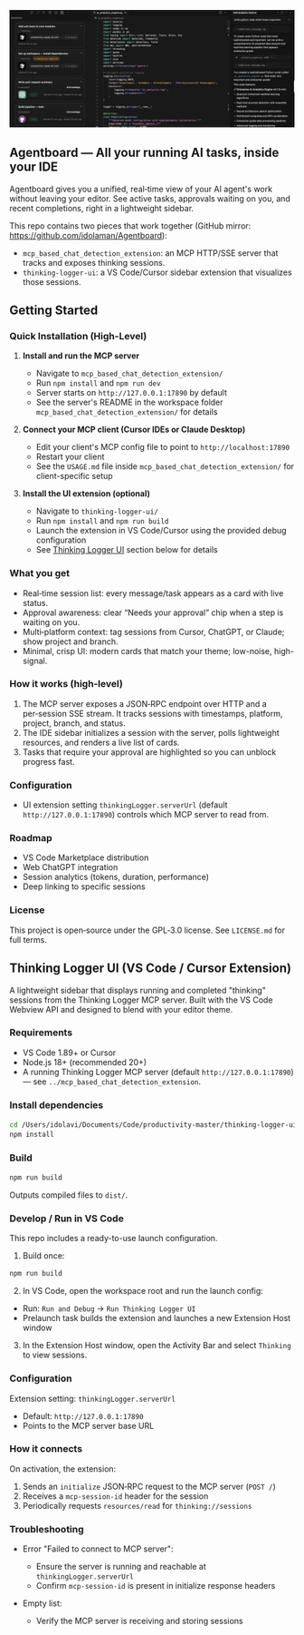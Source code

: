 ![Agentboard sessions sidebar showing running tasks, approvals, and completions](media/screenshot.jpg)

## Agentboard — All your running AI tasks, inside your IDE

Agentboard gives you a unified, real‑time view of your AI agent's work without leaving your editor. See active tasks, approvals waiting on you, and recent completions, right in a lightweight sidebar.

This repo contains two pieces that work together (GitHub mirror: https://github.com/idolaman/Agentboard):

- `mcp_based_chat_detection_extension`: an MCP HTTP/SSE server that tracks and exposes thinking sessions.
- `thinking-logger-ui`: a VS Code/Cursor sidebar extension that visualizes those sessions.

## Getting Started

### Quick Installation (High-Level)

1. **Install and run the MCP server**
   - Navigate to `mcp_based_chat_detection_extension/`
   - Run `npm install` and `npm run dev`
   - Server starts on `http://127.0.0.1:17890` by default
   - See the server's README in the workspace folder `mcp_based_chat_detection_extension/` for details

2. **Connect your MCP client (Cursor IDEs or Claude Desktop)**
   - Edit your client's MCP config file to point to `http://localhost:17890`
   - Restart your client
   - See the `USAGE.md` file inside `mcp_based_chat_detection_extension/` for client-specific setup

3. **Install the UI extension (optional)**
   - Navigate to `thinking-logger-ui/`
   - Run `npm install` and `npm run build`
   - Launch the extension in VS Code/Cursor using the provided debug configuration
   - See [Thinking Logger UI](#thinking-logger-ui-vs-code--cursor-extension) section below for details

### What you get

- Real‑time session list: every message/task appears as a card with live status.
- Approval awareness: clear “Needs your approval” chip when a step is waiting on you.
- Multi‑platform context: tag sessions from Cursor, ChatGPT, or Claude; show project and branch.
- Minimal, crisp UI: modern cards that match your theme; low-noise, high-signal.

### How it works (high‑level)

1) The MCP server exposes a JSON‑RPC endpoint over HTTP and a per‑session SSE stream. It tracks sessions with timestamps, platform, project, branch, and status.
2) The IDE sidebar initializes a session with the server, polls lightweight resources, and renders a live list of cards.
3) Tasks that require your approval are highlighted so you can unblock progress fast.

### Configuration

- UI extension setting `thinkingLogger.serverUrl` (default `http://127.0.0.1:17890`) controls which MCP server to read from.

### Roadmap

- VS Code Marketplace distribution
- Web ChatGPT integration
- Session analytics (tokens, duration, performance)
- Deep linking to specific sessions

### License

This project is open‑source under the GPL‑3.0 license. See `LICENSE.md` for full terms.

## Thinking Logger UI (VS Code / Cursor Extension)

A lightweight sidebar that displays running and completed "thinking" sessions from the Thinking Logger MCP server. Built with the VS Code Webview API and designed to blend with your editor theme.

### Requirements

- VS Code 1.89+ or Cursor
- Node.js 18+ (recommended 20+)
- A running Thinking Logger MCP server (default `http://127.0.0.1:17890`) — see `../mcp_based_chat_detection_extension`.

### Install dependencies

```bash
cd /Users/idolavi/Documents/Code/productivity-master/thinking-logger-ui
npm install
```

### Build

```bash
npm run build
```

Outputs compiled files to `dist/`.

### Develop / Run in VS Code

This repo includes a ready-to-use launch configuration.

1) Build once:

```bash
npm run build
```

2) In VS Code, open the workspace root and run the launch config:

- Run: `Run and Debug` → `Run Thinking Logger UI`
- Prelaunch task builds the extension and launches a new Extension Host window

3) In the Extension Host window, open the Activity Bar and select `Thinking` to view sessions.

### Configuration

Extension setting: `thinkingLogger.serverUrl`

- Default: `http://127.0.0.1:17890`
- Points to the MCP server base URL

### How it connects

On activation, the extension:

1) Sends an `initialize` JSON‑RPC request to the MCP server (`POST /`)
2) Receives a `mcp-session-id` header for the session
3) Periodically requests `resources/read` for `thinking://sessions`

### Troubleshooting

- Error "Failed to connect to MCP server":
  - Ensure the server is running and reachable at `thinkingLogger.serverUrl`
  - Confirm `mcp-session-id` is present in initialize response headers

- Empty list:
  - Verify the MCP server is receiving and storing sessions

